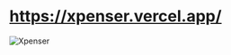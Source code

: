 # https://xpenser.vercel.app/
![Xpenser](https://user-images.githubusercontent.com/77874142/178162125-c0d8d2cd-1cd4-47aa-967a-7c5db0abc17b.png)
